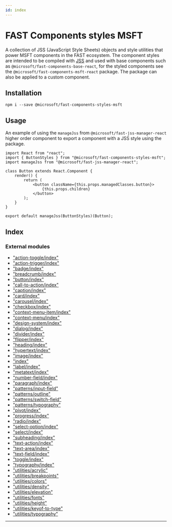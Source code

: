 ```yaml
---
id: index
---
```



FAST Components styles MSFT
===========================

A collection of JSS (JavaScript Style Sheets) objects and style utilities that power MSFT components in the FAST ecosystem. The component styles are intended to be compiled with [JSS](https://github.com/cssinjs/jss) and used with base components such as `@microsoft/fast-components-base-react`, for the styled components see the `@microsoft/fast-components-msft-react` package. The package can also be applied to a custom component.

Installation
------------

`npm i --save @microsoft/fast-components-styles-msft`

Usage
-----

An example of using the `manageJss` from `@microsoft/fast-jss-manager-react` higher order component to export a component with a JSS style using the package.

```
import React from "react";
import { ButtonStyles } from "@microsoft/fast-components-styles-msft";
import manageJss from "@microsoft/fast-jss-manager-react";

class Button extends React.Component {
    render() {
        return (
            <button className={this.props.managedClasses.button}>
                {this.props.children}
            </button>
        );
    }
}

export default manageJss(ButtonStyles)(Button);
```

## Index

### External modules

* ["action-toggle/index"](modules/_action_toggle_index_.md)
* ["action-trigger/index"](modules/_action_trigger_index_.md)
* ["badge/index"](modules/_badge_index_.md)
* ["breadcrumb/index"](modules/_breadcrumb_index_.md)
* ["button/index"](modules/_button_index_.md)
* ["call-to-action/index"](modules/_call_to_action_index_.md)
* ["caption/index"](modules/_caption_index_.md)
* ["card/index"](modules/_card_index_.md)
* ["carousel/index"](modules/_carousel_index_.md)
* ["checkbox/index"](modules/_checkbox_index_.md)
* ["context-menu-item/index"](modules/_context_menu_item_index_.md)
* ["context-menu/index"](modules/_context_menu_index_.md)
* ["design-system/index"](modules/_design_system_index_.md)
* ["dialog/index"](modules/_dialog_index_.md)
* ["divider/index"](modules/_divider_index_.md)
* ["flipper/index"](modules/_flipper_index_.md)
* ["heading/index"](modules/_heading_index_.md)
* ["hypertext/index"](modules/_hypertext_index_.md)
* ["image/index"](modules/_image_index_.md)
* ["index"](modules/_index_.md)
* ["label/index"](modules/_label_index_.md)
* ["metatext/index"](modules/_metatext_index_.md)
* ["number-field/index"](modules/_number_field_index_.md)
* ["paragraph/index"](modules/_paragraph_index_.md)
* ["patterns/input-field"](modules/_patterns_input_field_.md)
* ["patterns/outline"](modules/_patterns_outline_.md)
* ["patterns/switch-field"](modules/_patterns_switch_field_.md)
* ["patterns/typography"](modules/_patterns_typography_.md)
* ["pivot/index"](modules/_pivot_index_.md)
* ["progress/index"](modules/_progress_index_.md)
* ["radio/index"](modules/_radio_index_.md)
* ["select-option/index"](modules/_select_option_index_.md)
* ["select/index"](modules/_select_index_.md)
* ["subheading/index"](modules/_subheading_index_.md)
* ["text-action/index"](modules/_text_action_index_.md)
* ["text-area/index"](modules/_text_area_index_.md)
* ["text-field/index"](modules/_text_field_index_.md)
* ["toggle/index"](modules/_toggle_index_.md)
* ["typography/index"](modules/_typography_index_.md)
* ["utilities/acrylic"](modules/_utilities_acrylic_.md)
* ["utilities/breakpoints"](modules/_utilities_breakpoints_.md)
* ["utilities/colors"](modules/_utilities_colors_.md)
* ["utilities/density"](modules/_utilities_density_.md)
* ["utilities/elevation"](modules/_utilities_elevation_.md)
* ["utilities/fonts"](modules/_utilities_fonts_.md)
* ["utilities/height"](modules/_utilities_height_.md)
* ["utilities/keyof-to-type"](modules/_utilities_keyof_to_type_.md)
* ["utilities/typography"](modules/_utilities_typography_.md)

---

